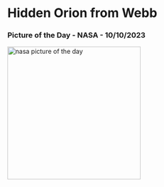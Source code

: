 # Hidden Orion from Webb 
### Picture of the Day - NASA - 10/10/2023
<img src="https://apod.nasa.gov/apod/image/2310/OrionNircShort_Webb_960.jpg" alt="nasa picture of the day" width="300"/>